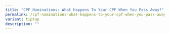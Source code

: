 ```yaml
---
title: "CPF Nominations: What Happens To Your CPF When You Pass Away?"
permalink: /cpf-nominations-what-happens-to-your-cpf-when-you-pass-away/
variant: tiptap
description: ""
---
```

